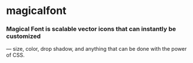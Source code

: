 magicalfont
===========

<h3>Magical Font is scalable vector icons that can instantly be customized</h4> — size, color, drop shadow, and anything that can be done with the power of CSS.
